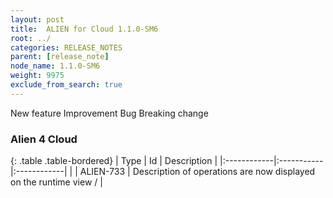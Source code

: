 ```yaml
---
layout: post
title:  ALIEN for Cloud 1.1.0-SM6
root: ../
categories: RELEASE_NOTES
parent: [release_note]
node_name: 1.1.0-SM6
weight: 9975
exclude_from_search: true
---
```





<i class="fa fa-plus text-success"></i> New feature <i class="fa fa-level-up text-primary"></i> Improvement  <i class="fa fa-bug text-danger"></i> Bug <i class="fa fa-exclamation-triangle text-warning"></i> Breaking change


### Alien 4 Cloud



  {: .table .table-bordered}
  | Type        | Id         | Description |
  |:------------|:-----------|:------------|
      |  <i class="fa fa-level-up text-primary"></i> | ALIEN-733 | Description of operations are now displayed on the runtime view /  |
    

